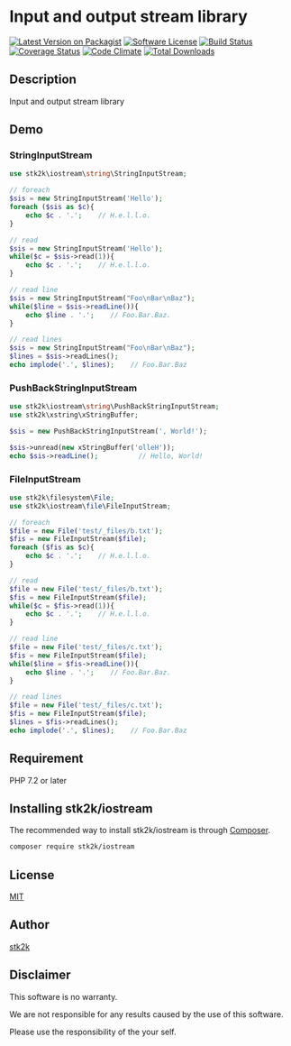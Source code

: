 Input and output stream library
=======================

[![Latest Version on Packagist](https://img.shields.io/packagist/v/stk2k/iostream.svg?style=flat-square)](https://packagist.org/packages/stk2k/iostream)
[![Software License](https://img.shields.io/badge/license-MIT-brightgreen.svg?style=flat-square)](LICENSE.md)
[![Build Status](https://api.travis-ci.com/stk2k/iostream.svg?branch=main)](https://api.travis-ci.com/stk2k/iostream.svg?branch=main)
[![Coverage Status](https://coveralls.io/repos/github/stk2k/iostream/badge.svg?branch=main)](https://coveralls.io/repos/github/stk2k/iostream/badge.svg?branch=main)
[![Code Climate](https://codeclimate.com/github/stk2k/iostream/badges/gpa.svg)](https://codeclimate.com/github/stk2k/iostream)
[![Total Downloads](https://img.shields.io/packagist/dt/stk2k/iostream.svg?style=flat-square)](https://packagist.org/packages/stk2k/iostream)

## Description

Input and output stream library

## Demo

### StringInputStream

```php
use stk2k\iostream\string\StringInputStream;

// foreach
$sis = new StringInputStream('Hello');
foreach ($sis as $c){
    echo $c . '.';    // H.e.l.l.o.
}

// read
$sis = new StringInputStream('Hello');
while($c = $sis->read(1)){
    echo $c . '.';    // H.e.l.l.o.
}

// read line
$sis = new StringInputStream("Foo\nBar\nBaz");
while($line = $sis->readLine()){
    echo $line . '.';    // Foo.Bar.Baz.
}

// read lines
$sis = new StringInputStream("Foo\nBar\nBaz");
$lines = $sis->readLines();
echo implode('.', $lines);    // Foo.Bar.Baz
```

### PushBackStringInputStream

```php
use stk2k\iostream\string\PushBackStringInputStream;
use stk2k\xstring\xStringBuffer;

$sis = new PushBackStringInputStream(', World!');

$sis->unread(new xStringBuffer('olleH'));
echo $sis->readLine();          // Hello, World!
```

### FileInputStream

```php
use stk2k\filesystem\File;
use stk2k\iostream\file\FileInputStream;

// foreach
$file = new File('test/_files/b.txt');
$fis = new FileInputStream($file);
foreach ($fis as $c){
    echo $c . '.';    // H.e.l.l.o.
}

// read
$file = new File('test/_files/b.txt');
$fis = new FileInputStream($file);
while($c = $fis->read(1)){
    echo $c . '.';    // H.e.l.l.o.
}

// read line
$file = new File('test/_files/c.txt');
$fis = new FileInputStream($file);
while($line = $fis->readLine()){
    echo $line . '.';    // Foo.Bar.Baz.
}

// read lines
$file = new File('test/_files/c.txt');
$fis = new FileInputStream($file);
$lines = $fis->readLines();
echo implode('.', $lines);    // Foo.Bar.Baz
```

## Requirement

PHP 7.2 or later

## Installing stk2k/iostream

The recommended way to install stk2k/iostream is through
[Composer](http://getcomposer.org).

```bash
composer require stk2k/iostream
```


## License
[MIT](https://github.com/stk2k/iostream/blob/master/LICENSE)

## Author

[stk2k](https://github.com/stk2k)

## Disclaimer

This software is no warranty.

We are not responsible for any results caused by the use of this software.

Please use the responsibility of the your self.

